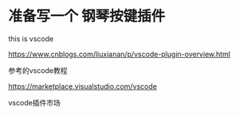 


# 准备写一个 钢琴按键插件

this is vscode

https://www.cnblogs.com/liuxianan/p/vscode-plugin-overview.html

参考的vscode教程

https://marketplace.visualstudio.com/vscode

vscode插件市场
